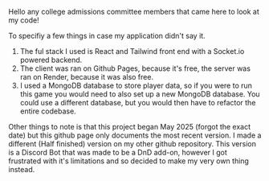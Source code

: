 Hello any college admissions committee members that came here to look at my code!

To specifiy a few things in case my application didn't say it. 

1. The ful stack I used is React and Tailwind front end with a Socket.io powered backend. 
2. The client was ran on Github Pages, because it's free, the server was ran on Render, because it was also free.
3. I used a MongoDB database to store player data, so if you were to run this game you would need to also set up a new MongoDB database. You could use a different database, but you would then have to refactor the entire codebase. 

Other things to note is that this project began May 2025 (forgot the exact date) but this github page only documents the most recent version. I made a different (Half finished) version on my other github repository. This version is a Discord Bot that was made to be a DnD add-on, however I got frustrated with it's limitations and so decided to make my very own thing instead.